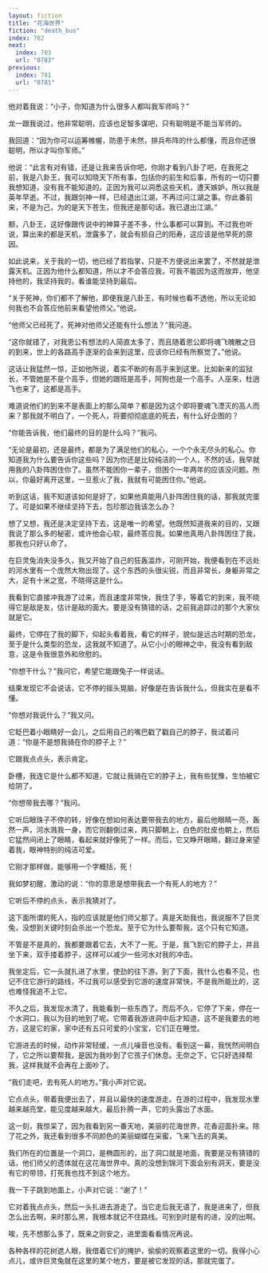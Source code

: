 ```yaml
---
layout: fiction
title: "花海世界"
fiction: "death_bus"
index: 782
next:
  index: 783
  url: "0783"
previous:
  index: 781
  url: "0781"
---
```

他对着我说：“小子，你知道为什么很多人都叫我军师吗？”

龙一跟我说过，他非常聪明，应该也足智多谋吧，只有聪明是不能当军师的。

我回道：“因为你可以运筹帷幄，防患于未然，排兵布阵的什么都懂，而且你还很聪明，所以才叫你军师。”

他说：“此言有对有错，还是让我来告诉你吧，你刚才看到八卦了吧，在我死之前，我是八卦王，我可以知晓天下所有事，包括你的前生和后事，所有的一切只要我想知道，没有我不能知道的。正因为我可以洞悉这些天机，遭天嫉妒，所以我是英年早逝。不过，我跟剑神一样，已经退出江湖，不再过问江湖之事。你此番前来，不是为己，为的是天下苍生，但我还是那句话，我已退出江湖。”

额，八卦王，这好像跟传说中的神算子差不多，什么事都可以算到。不过我也听说，算出来的都是天机，泄露多了，就会有损自己的阳寿，这应该是他早死的原因。

如此说来，关于我的一切，他已经了若指掌，只是不方便说出来罢了，不然就是泄露天机。正因为他什么都知道，所以才不会答应我，可我不能因为这而放弃，他坚持他的，我坚持我的，看谁能坚持到最后。

“关于死神，你们都不了解他，即便我是八卦王，有时候也看不透他，所以无论如何我也不会答应他前来看望他师父。”他说。

“他师父已经死了，死神对他师父还能有什么想法？”我问道。

“这你就错了，对我恩公有想法的人简直太多了，而且随着恩公即将魂飞魄散之日的到来，世上的各路高手逐渐的会来到这里，应该你已经有所察觉了。”他说。

这话让我猛然一惊，正如他所说，着实不断的有高手来到这里。比如新来的监狱长，不管她是不是个高手，但她的跟班是高手，阿狗也是一个高手。人巫来，杜逍飞也来了，这都是高手。

难道说他们的到来不是表面上的那么简单？都是因为这个即将要魂飞湮灭的高人而来？那我就不明白了，一个死人，将要彻彻底底的死去，有什么好企图的？

“你能告诉我，他们最终的目的是什么吗？”我问。

“无论是最初，还是最终，都是为了满足他们的私心，一个个永无尽头的私心。你知道我为什么要告诉你这些吗？因为你还是比较纯洁的一个人，不然的话，我早就用我的八卦阵困住你了。虽然不能困你一辈子，但困个一年两年的应该没问题。所以，你最好离开这里，一旦惹火了我，我就有可能困住你。”他说。

听到这话，我不知道该如何是好了，如果他真能用八卦阵困住我的话，那我就完蛋了。可是如果不继续坚持下去，包珍那边我该怎么办？

想了又想，我还是决定坚持下去，这是唯一的希望。他既然知道我来的目的，又跟我说了那么多的秘密，或许他会心软，最终答应我。如果他真用八卦阵困住了我，那我也只好认命了。

在巨灵兔消失没多久，我又开始了自己的狂轰滥炸，可刚开始，我便看到在不远处的河水里有一个庞然大物出现了。这个东西的头很尖锐，而且非常长，身躯非常之大，足有十米之宽，不晓得这是什么。

我看到它直接冲我游了过来，而且速度非常快，我住了手，等着它的到来，我不晓得它是敌是友，估计是敌的面大。要是没有猜错的话，之前我追踪过的那个大家伙就是它。

最终，它停在了我的脚下，仰起头看着我，看它的样子，貌似是远古时期的恐龙，至于是什么类型的恐龙，这我就不知道了。从它小小的眼神之中，我没有看到敌意，这是令我很意外和欣慰的。

“你想干什么？”我问它，希望它能跟兔子一样说话。

结果发现它不会说话，它不停的摇头晃脑，好像是在告诉我什么，但我实在是看不懂。

“你想对我说什么？”我又问。

它眨巴着小眼睛好一会儿，之后用自己的嘴巴戳了戳自己的脖子，我试着问道：“你是不是想我骑在你的脖子上？”

它跟我点点头，表示肯定。

卧槽，我连它是什么都不知道，它就让我骑在它的脖子上，我有些犹豫，生怕被它给阴了。

“你想带我去哪？”我问。

它听后眼珠子不停的转，好像在想如何表达要带我去的地方，最后他眼睛一亮，轰然一声，河水溅我一身，而它则翻倒过来，两只脚朝上，白色的肚皮也朝上，然后它猛然间闭上了眼睛，看起来就好像死了一样。而后，它又睁开眼睛，翻过身来望着我，眼神特别的纯洁可爱。

它刚才那样做，能够用一个字概括，死！

我如梦初醒，激动的说：“你的意思是想带我去一个有死人的地方？”

它听后不停的点头，表示我猜对了。

这下面所谓的死人，指的应该就是他们师父那了。真是天助我也，我说服不了巨灵兔，没想到关键时刻会杀出一个恐龙。至于它为什么要帮我，这个只有它知道。

不管是不是真的，我都要跟着它去，大不了一死。于是，我飞到它的脖子上，并且坐下来，双手搂着脖子，这样可以减少一些河水对我的冲击。

我坐定后，它一头就扎进了水里，使劲的往下游。到了下面，我什么也看不见，也记不住它游行的路线，不过我可以感受到它游的速度非常快，不是我所能比的，这也难怪我追不上它。

不久之后，我发现水清了，我能看到一些东西了。而后不久，它停了下来，停在一个水洞口，我以为目的地到了呢。它带着我游进洞中后才知道，这不是我要去的地方，这是它的家，家中还有五只可爱的小宝宝，它们正在睡觉。

它游进去的时候，动作非常轻缓，一点儿噪音也没有。看到这一幕，我恍然间明白了，它之所以要帮我，是因为我吵到了它孩子们休息。无奈之下，它只好选择帮我，这样我就不会再在上面吵了。

“我们走吧，去有死人的地方。”我小声对它说。

它点点头，带着我便出去了，并且以最快的速度游走。在游的过程中，我发现水里越来越亮堂，能见度越来越大，最后扑腾一声，它的头露出了水面。

这一刻，我惊呆了，因为我看到另一番天地，美丽的花海世界，花香迎面扑来。除了花之外，我还看到很多不同颜色的美丽蝴蝶在采蜜，飞来飞去的真美。

我们所在的位置是一个洞口，是椭圆形的，出了洞口就是地面，我要是没有猜错的话，他们师父的遗体就在这花海世界中。真的没想到锦河下面会别有洞天，要是没有它的带领，打死我也找不到这个地方。

我一下子跳到地面上，小声对它说：“谢了！”

它对着我点点头，然后一头扎进去游走了。当它走后我无语了，我是进来了，但我怎么出去啊，来时那么黑，我根本就记不住路线。可别到时是有的进，没的出啊。

唉，先不想那么多了，既来之则安之，进里面看看情况再说。

各种各样的花树遮人眼，我借着它们的掩护，偷偷的观察着这里的一切。我得小心点儿，或许巨灵兔就在这里的某个地方，要是被它发现的话，那就完蛋了。